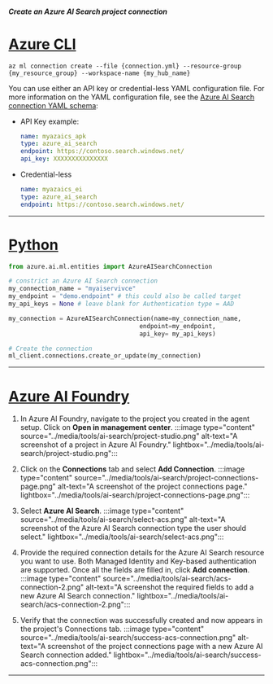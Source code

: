 ##### Create an Azure AI Search project connection

# [Azure CLI](#tab/azurecli)
```azurecli
az ml connection create --file {connection.yml} --resource-group {my_resource_group} --workspace-name {my_hub_name}
```

You can use either an API key or credential-less YAML configuration file. For more information on the YAML configuration file, see the [Azure AI Search connection YAML schema](../../../machine-learning/reference-yaml-connection-ai-search.md):
- API Key example:

    ```yml
    name: myazaics_apk
    type: azure_ai_search
    endpoint: https://contoso.search.windows.net/
    api_key: XXXXXXXXXXXXXXX
    ```

- Credential-less

    ```yml    
    name: myazaics_ei
    type: azure_ai_search
    endpoint: https://contoso.search.windows.net/
    ```
---
# [Python](#tab/python)

```python
from azure.ai.ml.entities import AzureAISearchConnection

# constrict an Azure AI Search connection
my_connection_name = "myaiservivce"
my_endpoint = "demo.endpoint" # this could also be called target
my_api_keys = None # leave blank for Authentication type = AAD

my_connection = AzureAISearchConnection(name=my_connection_name,
                                    endpoint=my_endpoint, 
                                    api_key= my_api_keys)

# Create the connection
ml_client.connections.create_or_update(my_connection)
```
---
# [Azure AI Foundry](#tab/azureaifoundry)


1. In Azure AI Foundry, navigate to the project you created in the agent setup. Click on **Open in management center**.
    :::image type="content" source="../media/tools/ai-search/project-studio.png" alt-text="A screenshot of a project in Azure AI Foundry." lightbox="../media/tools/ai-search/project-studio.png":::

2. Click on the **Connections** tab and select **Add Connection**.
 :::image type="content" source="../media/tools/ai-search/project-connections-page.png" alt-text="A screenshot of the project connections page." lightbox="../media/tools/ai-search/project-connections-page.png":::

3. Select **Azure AI Search**.
 :::image type="content" source="../media/tools/ai-search/select-acs.png" alt-text="A screenshot of the Azure AI Search connection type the user should select." lightbox="../media/tools/ai-search/select-acs.png":::

4. Provide the required connection details for the Azure AI Search resource you want to use. Both Managed Identity and Key-based authentication are supported. Once all the fields are filled in, click **Add connection**.
:::image type="content" source="../media/tools/ai-search/acs-connection-2.png" alt-text="A screenshot the required fields to add a new Azure AI Search connection." lightbox="../media/tools/ai-search/acs-connection-2.png":::

5. Verify that the connection was successfully created and now appears in the project's Connections tab.
:::image type="content" source="../media/tools/ai-search/success-acs-connection.png" alt-text="A screenshot of the project connections page with a new Azure AI Search connection added." lightbox="../media/tools/ai-search/success-acs-connection.png":::
---
